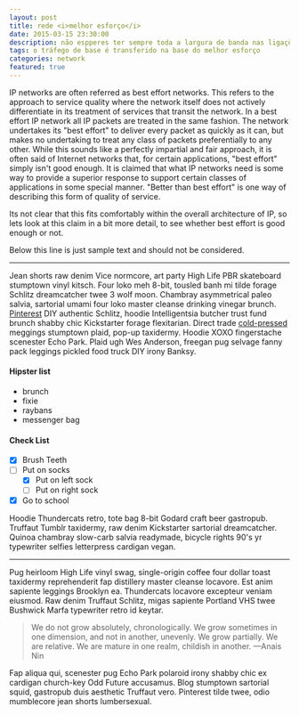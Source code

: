 ```yaml
---
layout: post
title: rede <i>melhor esforço</i>
date: 2015-03-15 23:30:00
description: não espperes ter sempre toda a largura de banda nas ligações de rede
tags: o tráfego de base é transferido na base do melhor esforço
categories: network
featured: true
---
```


IP networks are often referred as best effort networks. This refers to the approach to service quality where the network itself does not actively differentiate in its treatment of services that transit the network. In a best effort IP network all IP packets are treated in the same fashion. The network undertakes its "best effort" to deliver every packet as quickly as it can, but makes no undertaking to treat any class of packets preferentially to any other. While this sounds like a perfectly impartial and fair approach, it is often said of Internet networks that, for certain applications, "best effort" simply isn't good enough. It is claimed that what IP networks need is some way to provide a superior response to support certain classes of applications in some special manner. "Better than best effort" is one way of describing this form of quality of service.

Its not clear that this fits comfortably within the overall architecture of IP, so lets look at this claim in a bit more detail, to see whether best effort is good enough or not.

Below this line is just sample text and should not be considered.

____________________________________________________________________________________________________

Jean shorts raw denim Vice normcore, art party High Life PBR skateboard stumptown vinyl kitsch. Four loko meh 8-bit, tousled banh mi tilde forage Schlitz dreamcatcher twee 3 wolf moon. Chambray asymmetrical paleo salvia, sartorial umami four loko master cleanse drinking vinegar brunch. [Pinterest](https://www.pinterest.com) DIY authentic Schlitz, hoodie Intelligentsia butcher trust fund brunch shabby chic Kickstarter forage flexitarian. Direct trade <a href="https://en.wikipedia.org/wiki/Cold-pressed_juice">cold-pressed</a> meggings stumptown plaid, pop-up taxidermy. Hoodie XOXO fingerstache scenester Echo Park. Plaid ugh Wes Anderson, freegan pug selvage fanny pack leggings pickled food truck DIY irony Banksy.

#### Hipster list

- brunch
- fixie
- raybans
- messenger bag

#### Check List

- [x] Brush Teeth
- [ ] Put on socks
  - [x] Put on left sock
  - [ ] Put on right sock
- [x] Go to school

Hoodie Thundercats retro, tote bag 8-bit Godard craft beer gastropub. Truffaut Tumblr taxidermy, raw denim Kickstarter sartorial dreamcatcher. Quinoa chambray slow-carb salvia readymade, bicycle rights 90's yr typewriter selfies letterpress cardigan vegan.

<hr>

Pug heirloom High Life vinyl swag, single-origin coffee four dollar toast taxidermy reprehenderit fap distillery master cleanse locavore. Est anim sapiente leggings Brooklyn ea. Thundercats locavore excepteur veniam eiusmod. Raw denim Truffaut Schlitz, migas sapiente Portland VHS twee Bushwick Marfa typewriter retro id keytar.

> We do not grow absolutely, chronologically. We grow sometimes in one dimension, and not in another, unevenly. We grow partially. We are relative. We are mature in one realm, childish in another.
> —Anais Nin

Fap aliqua qui, scenester pug Echo Park polaroid irony shabby chic ex cardigan church-key Odd Future accusamus. Blog stumptown sartorial squid, gastropub duis aesthetic Truffaut vero. Pinterest tilde twee, odio mumblecore jean shorts lumbersexual.
